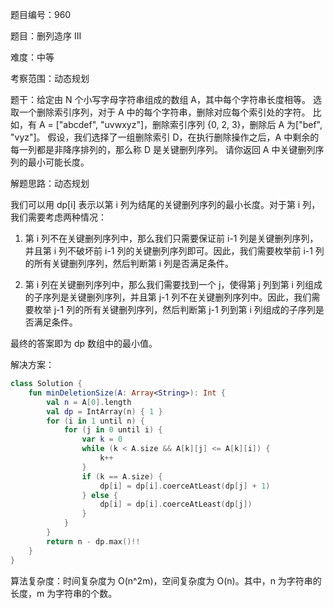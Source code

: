题目编号：960

题目：删列造序 III

难度：中等

考察范围：动态规划

题干：给定由 N 个小写字母字符串组成的数组 A，其中每个字符串长度相等。 选取一个删除索引序列，对于 A 中的每个字符串，删除对应每个索引处的字符。 比如，有 A = ["abcdef", "uvwxyz"]，删除索引序列 {0, 2, 3}，删除后 A 为["bef", "vyz"]。 假设，我们选择了一组删除索引 D，在执行删除操作之后，A 中剩余的每一列都是非降序排列的，那么称 D 是关键删列序列。 请你返回 A 中关键删列序列的最小可能长度。

解题思路：动态规划

我们可以用 dp[i] 表示以第 i 列为结尾的关键删列序列的最小长度。对于第 i 列，我们需要考虑两种情况：

1. 第 i 列不在关键删列序列中，那么我们只需要保证前 i-1 列是关键删列序列，并且第 i 列不破坏前 i-1 列的关键删列序列即可。因此，我们需要枚举前 i-1 列的所有关键删列序列，然后判断第 i 列是否满足条件。

2. 第 i 列在关键删列序列中，那么我们需要找到一个 j，使得第 j 列到第 i 列组成的子序列是关键删列序列，并且第 j-1 列不在关键删列序列中。因此，我们需要枚举 j-1 列的所有关键删列序列，然后判断第 j-1 列到第 i 列组成的子序列是否满足条件。

最终的答案即为 dp 数组中的最小值。

解决方案：

```kotlin
class Solution {
    fun minDeletionSize(A: Array<String>): Int {
        val n = A[0].length
        val dp = IntArray(n) { 1 }
        for (i in 1 until n) {
            for (j in 0 until i) {
                var k = 0
                while (k < A.size && A[k][j] <= A[k][i]) {
                    k++
                }
                if (k == A.size) {
                    dp[i] = dp[i].coerceAtLeast(dp[j] + 1)
                } else {
                    dp[i] = dp[i].coerceAtLeast(dp[j])
                }
            }
        }
        return n - dp.max()!!
    }
}
```

算法复杂度：时间复杂度为 O(n^2m)，空间复杂度为 O(n)。其中，n 为字符串的长度，m 为字符串的个数。